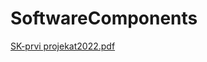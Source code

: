 # SoftwareComponents
[SK-prvi projekat2022.pdf](https://github.com/iop33/SoftwareComponents/files/12334086/SK-prvi.projekat2022.pdf)
